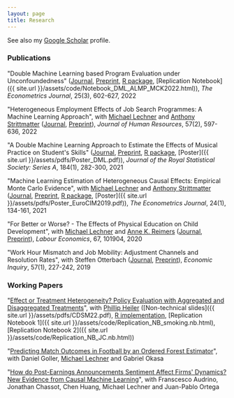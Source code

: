 ```yaml
---
layout: page
title: Research
---
```


See also my [Google Scholar](https://scholar.google.ch/citations?user=E604REwAAAAJ&hl=en&oi=sra) profile.

### Publications

"Double Machine Learning based Program Evaluation under Unconfoundedness" ([Journal](https://academic.oup.com/ectj/article/25/3/602/6596870?guestAccessKey=00a57dcc-6a6e-46e5-8499-e7e4f868dfc4), [Preprint](https://arxiv.org/abs/2003.03191), [R package](https://github.com/MCKnaus/causalDML), [Replication Notebook]({{ site.url }}/assets/code/Notebook_DML_ALMP_MCK2022.html)), *The Econometrics Journal*, 25(3), 602-627, 2022

"Heterogeneous Employment Effects of Job Search Programmes: A Machine Learning Approach", with [Michael Lechner](https://www.michael-lechner.eu/) and [Anthony Strittmatter](http://www.anthonystrittmatter.com/home) ([Journal](http://jhr.uwpress.org/content/early/2020/03/24/jhr.57.2.0718-9615R1.abstract), [Preprint](https://arxiv.org/abs/1709.10279)), *Journal of Human Resources*, 57(2), 597-636, 2022

"A Double Machine Learning Approach to Estimate the Effects of Musical Practice on Student's Skills" ([Journal](https://rss.onlinelibrary.wiley.com/doi/full/10.1111/rssa.12623), [Preprint](https://arxiv.org/abs/1805.10300), [R package](https://github.com/MCKnaus/dmlmt), [Poster]({{ site.url }}/assets/pdfs/Poster_DML.pdf)), *Journal of the Royal Statistical Society: Series A*, 184(1), 282-300, 2021

"Machine Learning Estimation of Heterogeneous Causal Effects: Empirical Monte Carlo Evidence", with [Michael Lechner](https://www.michael-lechner.eu/) and [Anthony Strittmatter](http://www.anthonystrittmatter.com/home) ([Journal](https://academic.oup.com/ectj/article/24/1/134/5854188?guestAccessKey=712f5753-3a71-4b36-b1b6-45ef7fed36fc), [Preprint](https://arxiv.org/abs/1810.13237), [R package](https://github.com/MCKnaus/CATEs), [Poster]({{ site.url }}/assets/pdfs/Poster_EuroCIM2019.pdf)), *The Econometrics Journal*, 24(1), 134-161, 2021

"For Better or Worse? - The Effects of Physical Education on Child Development", with [Michael Lechner](https://www.michael-lechner.eu/) and [Anne K. Reimers](https://www.tu-chemnitz.de/hsw/ab/prof/sportpaedagogik/index.php.en) ([Journal](https://doi.org/10.1016/j.labeco.2020.101904), [Preprint](https://www.iza.org/publications/dp/11268)), *Labour Economics*, 67, 101904, 2020

"Work Hour Mismatch and Job Mobility: Adjustment Channels and Resolution Rates", with Steffen Otterbach ([Journal](https://onlinelibrary.wiley.com/doi/full/10.1111/ecin.12586), [Preprint](https://www.iza.org/publications/dp/9735)), *Economic Inquiry*, 57(1), 227-242, 2019


### Working Papers

"[Effect or Treatment Heterogeneity? Policy Evaluation with Aggregated and Disaggregated Treatments](https://arxiv.org/abs/2110.01427)", with [Phillip Heiler](https://pure.au.dk/portal/en/persons/phillip-heiler(0edac9c1-832b-4455-8865-1d71b3bdb91a).html) ([Non-technical slides]({{ site.url }}/assets/pdfs/CDSM22.pdf), [R implementation](https://github.com/MCKnaus/causalDML/blob/master/R/HK_decomposition.R), [Replication Notebook 1]({{ site.url }}/assets/code/Replication_NB_smoking.nb.html), [Replication Notebook 2]({{ site.url }}/assets/code/Replication_NB_JC.nb.html))

"[Predicting Match Outcomes in Football by an Ordered Forest Estimator](https://www.researchgate.net/publication/328486514_Predicting_Match_Outcomes_in_Football_by_an_Ordered_Forest_Estimator)", with Daniel Goller, [Michael Lechner](https://www.michael-lechner.eu/) and Gabriel Okasa

"[How do Post-Earnings Announcements Sentiment Affect Firms' Dynamics? New Evidence from Causal
Machine Learning](https://www.alexandria.unisg.ch/261799/)", with Franscesco Audrino, Jonathan Chassot, Chen Huang, Michael Lechner and Juan-Pablo Ortega
